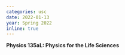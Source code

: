 ```yaml
---
categories: usc
date: 2022-01-13
year: Spring 2022
inline: true
---
```


**Physics 135aL: Physics for the Life Sciences**

